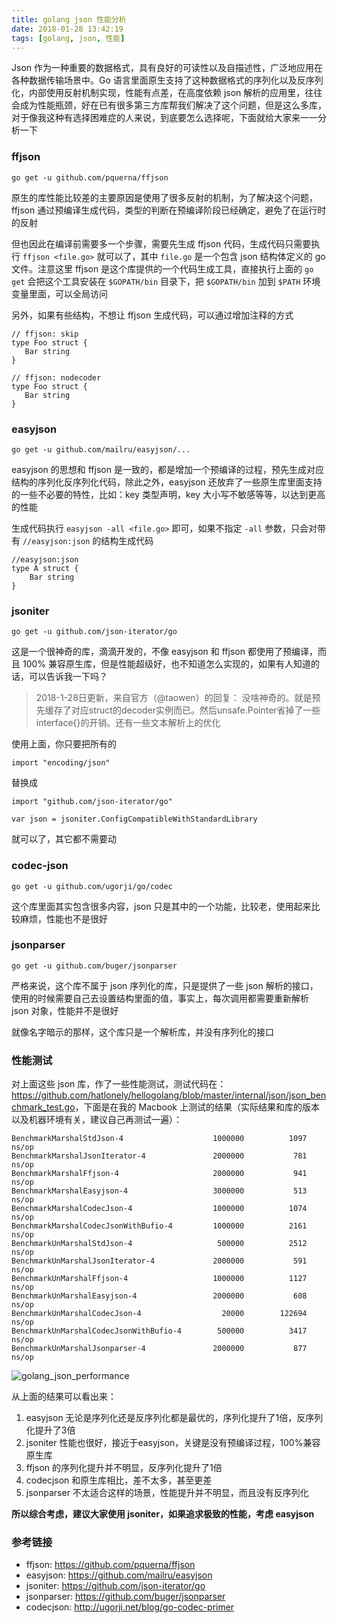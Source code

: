 ```yaml
---
title: golang json 性能分析
date: 2018-01-28 13:42:19
tags: [golang, json, 性能]
---
```


Json 作为一种重要的数据格式，具有良好的可读性以及自描述性，广泛地应用在各种数据传输场景中。Go 语言里面原生支持了这种数据格式的序列化以及反序列化，内部使用反射机制实现，性能有点差，在高度依赖 json 解析的应用里，往往会成为性能瓶颈，好在已有很多第三方库帮我们解决了这个问题，但是这么多库，对于像我这种有选择困难症的人来说，到底要怎么选择呢，下面就给大家来一一分析一下

### ffjson

```
go get -u github.com/pquerna/ffjson
```

原生的库性能比较差的主要原因是使用了很多反射的机制，为了解决这个问题，ffjson 通过预编译生成代码，类型的判断在预编译阶段已经确定，避免了在运行时的反射

但也因此在编译前需要多一个步骤，需要先生成 ffjson 代码，生成代码只需要执行 `ffjson <file.go>` 就可以了，其中 `file.go` 是一个包含 json 结构体定义的 go 文件。注意这里 ffjson 是这个库提供的一个代码生成工具，直接执行上面的 `go get` 会把这个工具安装在 `$GOPATH/bin` 目录下，把 `$GOPATH/bin` 加到 `$PATH` 环境变量里面，可以全局访问

另外，如果有些结构，不想让 ffjson 生成代码，可以通过增加注释的方式

```golang
// ffjson: skip
type Foo struct {
   Bar string
}

// ffjson: nodecoder
type Foo struct {
   Bar string
}
```

### easyjson

```
go get -u github.com/mailru/easyjson/...
```

easyjson 的思想和 ffjson 是一致的，都是增加一个预编译的过程，预先生成对应结构的序列化反序列化代码，除此之外，easyjson 还放弃了一些原生库里面支持的一些不必要的特性，比如：key 类型声明，key 大小写不敏感等等，以达到更高的性能

生成代码执行 `easyjson -all <file.go>` 即可，如果不指定 `-all` 参数，只会对带有 `//easyjson:json` 的结构生成代码

``` golang
//easyjson:json
type A struct {
    Bar string
}
```

### jsoniter

```
go get -u github.com/json-iterator/go
```

这是一个很神奇的库，滴滴开发的，不像 easyjson 和 ffjson 都使用了预编译，而且 100% 兼容原生库，但是性能超级好，也不知道怎么实现的，如果有人知道的话，可以告诉我一下吗？

> 2018-1-28日更新，来自官方（@taowen）的回复：
> 没啥神奇的。就是预先缓存了对应struct的decoder实例而已。然后unsafe.Pointer省掉了一些interface{}的开销。还有一些文本解析上的优化

使用上面，你只要把所有的 

```
import "encoding/json"
```

替换成

```
import "github.com/json-iterator/go"

var json = jsoniter.ConfigCompatibleWithStandardLibrary
```

就可以了，其它都不需要动

### codec-json

```
go get -u github.com/ugorji/go/codec
```

这个库里面其实包含很多内容，json 只是其中的一个功能，比较老，使用起来比较麻烦，性能也不是很好

### jsonparser

```
go get -u github.com/buger/jsonparser
```

严格来说，这个库不属于 json 序列化的库，只是提供了一些 json 解析的接口，使用的时候需要自己去设置结构里面的值，事实上，每次调用都需要重新解析 json 对象，性能并不是很好

就像名字暗示的那样，这个库只是一个解析库，并没有序列化的接口

### 性能测试

对上面这些 json 库，作了一些性能测试，测试代码在：<https://github.com/hatlonely/hellogolang/blob/master/internal/json/json_benchmark_test.go>，下面是在我的 Macbook 上测试的结果（实际结果和库的版本以及机器环境有关，建议自己再测试一遍）：

```
BenchmarkMarshalStdJson-4                    1000000          1097 ns/op
BenchmarkMarshalJsonIterator-4               2000000           781 ns/op
BenchmarkMarshalFfjson-4                     2000000           941 ns/op
BenchmarkMarshalEasyjson-4                   3000000           513 ns/op
BenchmarkMarshalCodecJson-4                  1000000          1074 ns/op
BenchmarkMarshalCodecJsonWithBufio-4         1000000          2161 ns/op
BenchmarkUnMarshalStdJson-4                   500000          2512 ns/op
BenchmarkUnMarshalJsonIterator-4             2000000           591 ns/op
BenchmarkUnMarshalFfjson-4                   1000000          1127 ns/op
BenchmarkUnMarshalEasyjson-4                 2000000           608 ns/op
BenchmarkUnMarshalCodecJson-4                  20000        122694 ns/op
BenchmarkUnMarshalCodecJsonWithBufio-4        500000          3417 ns/op
BenchmarkUnMarshalJsonparser-4               2000000           877 ns/op
```

![golang_json_performance](/img/golang_json_performance.png)

从上面的结果可以看出来：

1. easyjson 无论是序列化还是反序列化都是最优的，序列化提升了1倍，反序列化提升了3倍
2. jsoniter 性能也很好，接近于easyjson，关键是没有预编译过程，100%兼容原生库
3. ffjson 的序列化提升并不明显，反序列化提升了1倍
4. codecjson 和原生库相比，差不太多，甚至更差
5. jsonparser 不太适合这样的场景，性能提升并不明显，而且没有反序列化

**所以综合考虑，建议大家使用 jsoniter，如果追求极致的性能，考虑 easyjson**

### 参考链接

- ffjson: <https://github.com/pquerna/ffjson>
- easyjson: <https://github.com/mailru/easyjson>
- jsoniter: <https://github.com/json-iterator/go>
- jsonparser: <https://github.com/buger/jsonparser>
- codecjson: <http://ugorji.net/blog/go-codec-primer>
